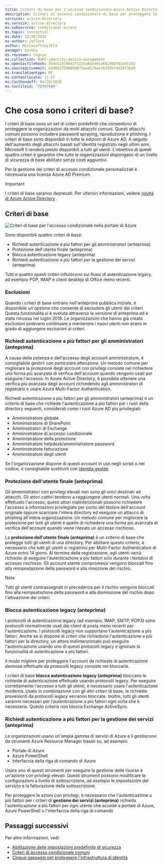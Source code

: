 ```yaml
---
title: Criteri di base per l'accesso condizionale-Azure Active Directory
description: Criteri di accesso condizionale di base per proteggere le organizzazioni dagli attacchi comuni
services: active-directory
ms.service: active-directory
ms.subservice: conditional-access
ms.topic: conceptual
ms.date: 12/18/2019
ms.author: joflore
author: MicrosoftGuyJFlo
manager: daveba
ms.reviewer: rogoya
ms.collection: M365-identity-device-management
ms.openlocfilehash: 55de5a5c604273225a85e49ca682980f83a951d2
ms.sourcegitcommit: 849bb1729b89d075eed579aa36395bf4d29f3bd9
ms.translationtype: MT
ms.contentlocale: it-IT
ms.lasthandoff: 04/28/2020
ms.locfileid: "75767569"
---
```

# <a name="what-are-baseline-policies"></a>Che cosa sono i criteri di base?

I criteri di base sono un set di criteri predefiniti che consentono di proteggere le organizzazioni da molti attacchi comuni. Questi attacchi comuni possono includere password spraying, riproduzione e phishing. I criteri di base sono disponibili in tutte le edizioni di Azure AD. A seguito dell'aumento degli attacchi basati sull'identità registrato negli ultimi anni, Microsoft li renderà presto disponibili a tutti gli utenti. L'obiettivo di questi quattro criteri è garantire che tutte le organizzazioni dispongano di un livello di sicurezza di base abilitato senza costi aggiuntivi.

Per la gestione dei criteri di accesso condizionale personalizzati è necessaria una licenza Azure AD Premium.

> [!IMPORTANT]
> I criteri di base saranno deprecati. Per ulteriori informazioni, vedere [novità di Azure Active Directory](../fundamentals/whats-new.md#replacement-of-baseline-policies-with-security-defaults) .

## <a name="baseline-policies"></a>Criteri di base

![Criteri di base per l'accesso condizionale nella portale di Azure](./media/concept-baseline-protection/conditional-access-baseline-policies.png)

Sono disponibili quattro criteri di base:

* Richiedi autenticazione a più fattori per gli amministratori (anteprima)
* Protezione dell'utente finale (anteprima)
* Blocca autenticazione legacy (anteprima)
* Richiedi autenticazione a più fattori per la gestione dei servizi (anteprima)

Tutti e quattro questi criteri influiscono sui flussi di autenticazione legacy, ad esempio POP, IMAP e client desktop di Office meno recenti.

### <a name="exclusions"></a>Esclusioni

Quando i criteri di base entrano nell'anteprima pubblica iniziale, è disponibile un'opzione che consente di escludere gli utenti dai criteri. Questa funzionalità si è evoluta attraverso la versione di anteprima ed è stata rimossa nel luglio 2019. Le organizzazioni che hanno già creato esclusioni potevano continuare a mantenere i nuovi utenti non erano in grado di aggiungere esclusioni ai criteri.

### <a name="require-mfa-for-admins-preview"></a>Richiedi autenticazione a più fattori per gli amministratori (anteprima)

A causa della potenza e dell'accesso degli account amministratore, è consigliabile gestirli con particolare attenzione. Un metodo comune per migliorare la protezione degli account con privilegi consiste nel richiedere una forma più avanzata di verifica dell'account quando vengono usati per eseguire l'accesso. In Azure Active Directory, è possibile ottenere una verifica più avanzata degli account richiedendo agli amministratori di registrarsi e usare Azure Multi-Factor Authentication.

Richiedi autenticazione a più fattori per gli amministratori (anteprima) è un criterio di base che richiede l'autenticazione a più fattori per i ruoli della directory seguenti, considerati come i ruoli Azure AD più privilegiati:

* Amministratore globale
* Amministratore di SharePoint
* Amministratori di Exchange
* Amministratore di accesso condizionale
* Amministratore della protezione
* Amministratore helpdesk/amministratore password
* Amministratore fatturazione
* Amministratore degli utenti

Se l'organizzazione dispone di questi account in uso negli script o nel codice, è consigliabile sostituirli con [identità gestite](../managed-identities-azure-resources/overview.md).

### <a name="end-user-protection-preview"></a>Protezione dell'utente finale (anteprima)

Gli amministratori con privilegi elevati non sono gli unici destinati ad attacchi. Gli attori cattivi tendono a raggiungere utenti normali. Una volta effettuato l'accesso, questi attori malintenzionati possono richiedere l'accesso a informazioni privilegiate per conto del titolare dell'account originale oppure scaricare l'intera directory ed eseguire un attacco di phishing all'intera organizzazione. Un metodo comune per migliorare la protezione per tutti gli utenti è quello di richiedere una forma più avanzata di verifica dell'account quando viene rilevato un accesso rischioso.

La **protezione dell'utente finale (anteprima)** è un criterio di base che protegge tutti gli utenti di una directory. Per abilitare questo criterio, è necessario che tutti gli utenti si registrino per Multi-Factor Authentication di Azure entro 14 giorni. Al termine della registrazione, agli utenti verrà richiesto di eseguire l'autenticazione a più fattori solo durante i tentativi di accesso rischioso. Gli account utente compromessi vengono bloccati fino alla reimpostazione della password e alla rimozione del rischio. 

> [!NOTE]
> Tutti gli utenti contrassegnati in precedenza per il rischio vengono bloccati fino alla reimpostazione della password e alla dismissione del rischio dopo l'attivazione dei criteri.

### <a name="block-legacy-authentication-preview"></a>Blocca autenticazione legacy (anteprima)

I protocolli di autenticazione legacy (ad esempio, IMAP, SMTP, POP3) sono protocolli normalmente usati dai client di posta meno recenti per l'autenticazione. I protocolli legacy non supportano l'autenticazione a più fattori. Anche se si dispone di criteri che richiedono l'autenticazione a più fattori per la directory, un attore malintenzionato può eseguire l'autenticazione usando uno di questi protocolli legacy e ignorare la funzionalità di autenticazione a più fattori.

Il modo migliore per proteggere l'account da richieste di autenticazione dannose effettuate da protocolli legacy consiste nel bloccarle.

I criteri di base **blocca autenticazione legacy (anteprima)** bloccano le richieste di autenticazione effettuate usando protocolli legacy. Per eseguire correttamente l'accesso a tutti gli utenti, è necessario usare l'autenticazione moderna. Usato in combinazione con gli altri criteri di base, le richieste provenienti da protocolli legacy verranno bloccate. Inoltre, tutti gli utenti saranno necessari per l'autenticazione a più fattori ogni volta che è necessario. Questo criterio non blocca Exchange ActiveSync.

### <a name="require-mfa-for-service-management-preview"></a>Richiedi autenticazione a più fattori per la gestione dei servizi (anteprima)

Le organizzazioni usano un'ampia gamma di servizi di Azure e li gestiscono da strumenti Azure Resource Manager basati su, ad esempio:

* Portale di Azure
* Azure PowerShell
* Interfaccia della riga di comando di Azure

Usare uno di questi strumenti per eseguire la gestione delle risorse è un'azione con privilegi elevati. Questi strumenti possono modificare le configurazioni a livello di sottoscrizione, ad esempio le impostazioni del servizio e la fatturazione della sottoscrizione.

Per proteggere le azioni con privilegi, è necessario che l'autenticazione a più fattori per i criteri di **gestione dei servizi (anteprima)** richieda l'autenticazione a più fattori per ogni utente che accede a portale di Azure, Azure PowerShell o l'interfaccia della riga di comando

## <a name="next-steps"></a>Passaggi successivi

Per altre informazioni, vedi:

* [Abilitazione delle impostazioni predefinite di sicurezza](../fundamentals/concept-fundamentals-security-defaults.md)
* [Criteri di accesso condizionale comuni](concept-conditional-access-policy-common.md)
* [Cinque passaggi per proteggere l'infrastruttura di identità](../../security/fundamentals/steps-secure-identity.md)
